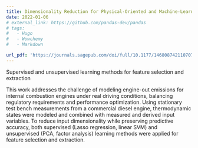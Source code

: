 ```yaml
---
title: Dimensionality Reduction for Physical-Oriented and Machine-Learning-Based Emission Modeling
date: 2022-01-06
# external_link: https://github.com/pandas-dev/pandas
# tags:
#   - Hugo
#   - Wowchemy
#   - Markdown

url_pdf: 'https://journals.sagepub.com/doi/full/10.1177/14680874211070736'
---
```


Supervised and unsupervised learning methods for feature selection and extraction
<!--more-->
This work addresses the challenge of modeling engine-out emissions for internal combustion engines under real driving conditions, balancing regulatory requirements and performance optimization. Using stationary test bench measurements from a commercial diesel engine, thermodynamic states were modeled and combined with measured and derived input variables. To reduce input dimensionality while preserving predictive accuracy, both supervised (Lasso regression, linear SVM) and unsupervised (PCA, factor analysis) learning methods were applied for feature selection and extraction.


